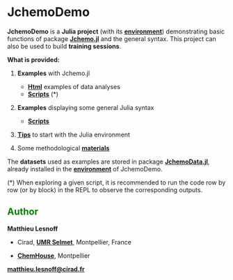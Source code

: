 # JchemoDemo

**JchemoDemo** is a **Julia project** (with its [**environment**](https://github.com/mlesnoff/JchemoDemo/blob/master/Project.toml)) demonstrating basic functions of package [**Jchemo.jl**](https://github.com/mlesnoff/Jchemo.jl) and the general syntax. 
This project can also be used to build **training sessions**. 

**What is provided:**

1. **Examples** with Jchemo.jl
    - [**Html**](https://mlesnoff.github.io/JchemoDemo/docs/build/) examples of data analyses 
    - [**Scripts**](https://github.com/mlesnoff/JchemoDemo/tree/main/Ex/src) (*)

2. **Examples** displaying some general Julia syntax
    - [**Scripts**](https://github.com/mlesnoff/JchemoDemo/tree/main/Misc/src) 

3. [**Tips**](https://github.com/mlesnoff/JchemoDemo/blob/main/Misc/config.md) to start with the Julia environment

4. Some methodological [**materials**](https://github.com/mlesnoff/JchemoDemo/tree/main/Misc/annexes)

The **datasets** used as examples are stored in package [**JchemoData.jl**](https://github.com/mlesnoff/JchemoData.jl), already installed in the [**environment**](https://github.com/mlesnoff/JchemoDemo/blob/master/Project.toml) of JchemoDemo.

(*) When exploring a given script, it is recommended to run the code row by row (or by block) in the REPL to observe the corresponding outputs. 

## <span style="color:green"> **Author** </span> 

**Matthieu Lesnoff**

- Cirad, [**UMR Selmet**](https://umr-selmet.cirad.fr/en), Montpellier, France

- [**ChemHouse**](https://www.chemproject.org/ChemHouse), Montpellier

**matthieu.lesnoff@cirad.fr**



